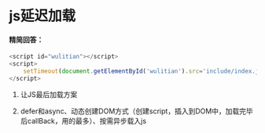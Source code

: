 # js延迟加载

#### 精简回答：

```js
<script id="wulitian"></script> 
<script> 
    setTimeout(document.getElementById('wulitian').src='include/index.js',3000);//延时3秒 
</script> 
```
1. 让JS最后加载方案

2. defer和async、动态创建DOM方式（创建script，插入到DOM中，加载完毕后callBack，用的最多）、按需异步载入js
